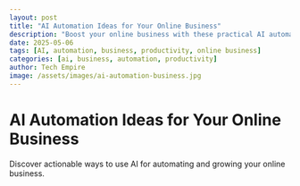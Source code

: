 ```yaml
---
layout: post
title: "AI Automation Ideas for Your Online Business"
description: "Boost your online business with these practical AI automation ideas for 2025. Save time, cut costs, and scale smarter."
date: 2025-05-06
tags: [AI, automation, business, productivity, online business]
categories: [ai, business, automation, productivity]
author: Tech Empire
image: /assets/images/ai-automation-business.jpg
---
```


# AI Automation Ideas for Your Online Business

Discover actionable ways to use AI for automating and growing your online business.